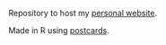 Repository to host my [personal
website](https://thomazbastiaanssen.github.io/).

Made in R using [postcards](https://github.com/seankross/postcards).
